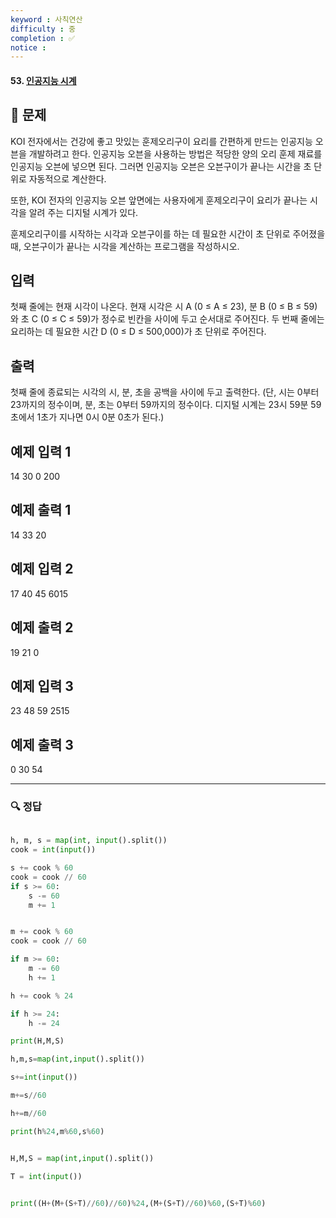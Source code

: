 ```yaml
---
keyword : 사칙연산
difficulty : 중
completion : ✅
notice : 
---
```


#### 53. [인공지능 시계](https://www.acmicpc.net/problem/2530)

## 📝 문제

KOI 전자에서는 건강에 좋고 맛있는 훈제오리구이 요리를 간편하게 만드는 인공지능 오븐을 개발하려고 한다. 인공지능 오븐을 사용하는 방법은 적당한 양의 오리 훈제 재료를 인공지능 오븐에 넣으면 된다. 그러면 인공지능 오븐은 오븐구이가 끝나는 시간을 초 단위로 자동적으로 계산한다. 

또한, KOI 전자의 인공지능 오븐 앞면에는 사용자에게 훈제오리구이 요리가 끝나는 시각을 알려 주는 디지털 시계가 있다.  

훈제오리구이를 시작하는 시각과 오븐구이를 하는 데 필요한 시간이 초 단위로 주어졌을 때, 오븐구이가 끝나는 시각을 계산하는 프로그램을 작성하시오.

## 입력

첫째 줄에는 현재 시각이 나온다. 현재 시각은 시 A (0 ≤ A ≤ 23), 분 B (0 ≤ B ≤ 59)와 초 C (0 ≤ C ≤ 59)가 정수로 빈칸을 사이에 두고 순서대로 주어진다. 두 번째 줄에는 요리하는 데 필요한 시간 D (0 ≤ D ≤ 500,000)가 초 단위로 주어진다.

## 출력

첫째 줄에 종료되는 시각의 시, 분, 초을 공백을 사이에 두고 출력한다. (단, 시는 0부터 23까지의 정수이며, 분, 초는 0부터 59까지의 정수이다. 디지털 시계는 23시 59분 59초에서 1초가 지나면 0시 0분 0초가 된다.)

## 예제 입력 1

14 30 0
200

## 예제 출력 1

14 33 20

## 예제 입력 2

17 40 45
6015

## 예제 출력 2

19 21 0

## 예제 입력 3

23 48 59
2515

## 예제 출력 3

0 30 54


---

### 🔍 정답

```python
  
h, m, s = map(int, input().split())
cook = int(input())

s += cook % 60
cook = cook // 60
if s >= 60:
    s -= 60
    m += 1


m += cook % 60
cook = cook // 60

if m >= 60:
    m -= 60
    h += 1

h += cook % 24

if h >= 24:
    h -= 24

print(H,M,S)
```

```python
h,m,s=map(int,input().split())

s+=int(input())

m+=s//60

h+=m//60

print(h%24,m%60,s%60)
```


```python

H,M,S = map(int,input().split())

T = int(input())

  
print((H+(M+(S+T)//60)//60)%24,(M+(S+T)//60)%60,(S+T)%60)

```